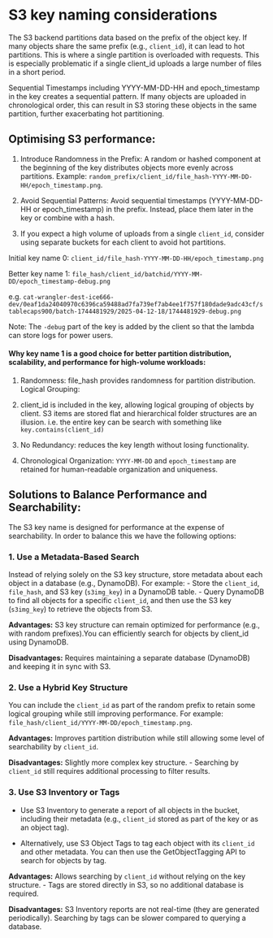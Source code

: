# S3 key naming considerations

The S3 backend partitions data based on the prefix of the object key. If many objects share the same prefix (e.g., `client_id`), it can lead to hot partitions. This is where a single partition is overloaded with requests. This is especially problematic if a single client_id uploads a large number of files in a short period.

Sequential Timestamps including YYYY-MM-DD-HH and epoch_timestamp in the key creates a sequential pattern. If many objects are uploaded in chronological order, this can result in S3 storing these objects in the same partition, further exacerbating hot partitioning.

## Optimising S3 performance:

1. Introduce Randomness in the Prefix: A random or hashed component at the beginning of the key distributes objects more evenly across partitions. Example: `random_prefix/client_id/file_hash-YYYY-MM-DD-HH/epoch_timestamp.png`.

2. Avoid Sequential Patterns: Avoid sequential timestamps (YYYY-MM-DD-HH or epoch_timestamp) in the prefix. Instead, place them later in the key or combine with a hash.

3. If you expect a high volume of uploads from a single `client_id`, consider using separate buckets for each client to avoid hot partitions.


Initial key name 0: `client_id/file_hash-YYYY-MM-DD-HH/epoch_timestamp.png`

Better key name 1: `file_hash/client_id/batchid/YYYY-MM-DD/epoch_timestamp-debug.png`

e.g. `cat-wrangler-dest-ice666-dev/0eaf1da24040970c6396ca59488ad7fa739ef7ab4ee1f757f180dade9adc43cf/stablecaps900/batch-1744481929/2025-04-12-18/1744481929-debug.png`

Note: The `-debug` part of the key is added by the client so that the lambda can store logs for power users.

#### Why key name 1 is a good choice for better partition distribution, scalability, and performance for high-volume workloads:

1. Randomness: file_hash provides randomness for partition distribution.
Logical Grouping:

2. client_id is included in the key, allowing logical grouping of objects by client. S3 items are stored flat and hierarchical folder structures are an illusion. i.e. the entire key can be search with something like `key.contains(client_id)`

3. No Redundancy: reduces the key length without losing functionality.

4. Chronological Organization: `YYYY-MM-DD` and `epoch_timestamp` are retained for human-readable organization and uniqueness.

## Solutions to Balance Performance and Searchability:
The S3 key name is designed for performance at the expense of searchability. In order to balance this we have the following options:

### 1. Use a Metadata-Based Search
Instead of relying solely on the S3 key structure, store metadata about each object in a database (e.g., DynamoDB). For example: - Store the `client_id`, `file_hash`, and S3 key (`s3img_key`) in a DynamoDB table. - Query DynamoDB to find all objects for a specific `client_id`, and then use the S3 key (`s3img_key`) to retrieve the objects from S3.

**Advantages:** S3 key structure can remain optimized for performance (e.g., with random prefixes).You can efficiently search for objects by client_id using DynamoDB.

**Disadvantages:** Requires maintaining a separate database (DynamoDB) and keeping it in sync with S3.

### 2. Use a Hybrid Key Structure
You can include the `client_id` as part of the random prefix to retain some logical grouping while still improving performance. For example: `file_hash/client_id/YYYY-MM-DD/epoch_timestamp.png`.

**Advantages:** Improves partition distribution while still allowing some level of searchability by `client_id`.

**Disadvantages:** Slightly more complex key structure. - Searching by `client_id` still requires additional processing to filter results.

### 3. Use S3 Inventory or Tags
* Use S3 Inventory to generate a report of all objects in the bucket, including their metadata (e.g., `client_id` stored as part of the key or as an object tag).

* Alternatively, use S3 Object Tags to tag each object with its `client_id` and other metadata. You can then use the GetObjectTagging API to search for objects by tag.

**Advantages:** Allows searching by `client_id` without relying on the key structure. - Tags are stored directly in S3, so no additional database is required.

**Disadvantages:**  S3 Inventory reports are not real-time (they are generated periodically). Searching by tags can be slower compared to querying a database.
